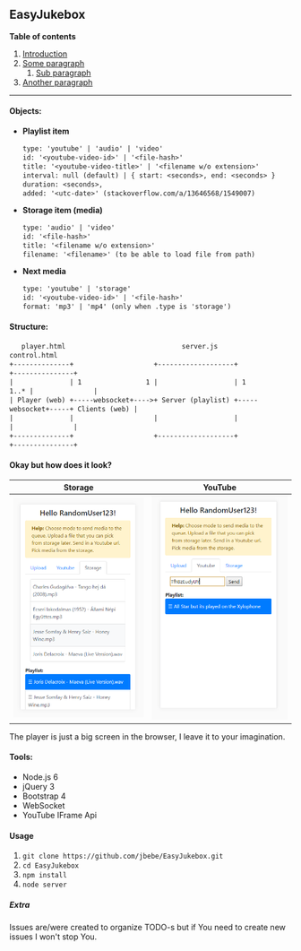 ## EasyJukebox

**Table of contents**

1. [Introduction](#introduction)
2. [Some paragraph](#paragraph1)
    1. [Sub paragraph](#subparagraph1)
3. [Another paragraph](#paragraph2)
---

#### Objects:

* **Playlist item**
  ```text
  type: 'youtube' | 'audio' | 'video'
  id: '<youtube-video-id>' | '<file-hash>'
  title: '<youtube-video-title>' | '<filename w/o extension>'
  interval: null (default) | { start: <seconds>, end: <seconds> }
  duration: <seconds>,
  added: '<utc-date>' (stackoverflow.com/a/13646568/1549007)
  ```

* **Storage item (media)**
   ```text
   type: 'audio' | 'video'
   id: '<file-hash>'
   title: '<filename w/o extension>'
   filename: '<filename>' (to be able to load file from path)
   ```
   
* **Next media**
   ```text
   type: 'youtube' | 'storage'
   id: '<youtube-video-id>' | '<file-hash>'
   format: 'mp3' | 'mp4' (only when .type is 'storage')
   ```

#### Structure: <a id="introduction"></a>

```
   player.html                             server.js                           control.html
+--------------+                    +-------------------+                    +---------------+
|              | 1                1 |                   | 1             1..* |               |
| Player (web) +-----websocket+---->+ Server (playlist) +-----websocket+-----+ Clients (web) |
|              |                    |                   |                    |               |
+--------------+                    +-------------------+                    +---------------+
```
#### Okay but how does it look?
|Storage|YouTube|
|:---:|:---:|
|<img src="https://raw.githubusercontent.com/jbebe/EasyJukebox/master/docs/control.png" width="100%">|<img src="https://raw.githubusercontent.com/jbebe/EasyJukebox/master/docs/control2.png" width="100%">|

The player is just a big screen in the browser, I leave it to your imagination.

#### Tools:

* Node.js 6
* jQuery 3
* Bootstrap 4
* WebSocket
* YouTube IFrame Api

#### Usage

1. `git clone https://github.com/jbebe/EasyJukebox.git`
2. `cd EasyJukebox`
3. `npm install`
4. `node server`

##### Extra

Issues are/were created to organize TODO-s but if You need to create new issues I won't stop You.       